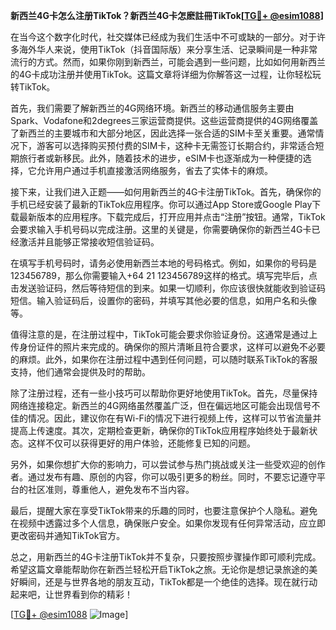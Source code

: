**新西兰4G卡怎么注册TikTok？新西兰4G卡怎麽註冊TikTok[[TG💪+ @esim1088](https://t.me/s/esim1088)]**

在当今这个数字化时代，社交媒体已经成为我们生活中不可或缺的一部分。对于许多海外华人来说，使用TikTok（抖音国际版）来分享生活、记录瞬间是一种非常流行的方式。然而，如果你刚到新西兰，可能会遇到一些问题，比如如何用新西兰的4G卡成功注册并使用TikTok。这篇文章将详细为你解答这一过程，让你轻松玩转TikTok。

首先，我们需要了解新西兰的4G网络环境。新西兰的移动通信服务主要由Spark、Vodafone和2degrees三家运营商提供。这些运营商提供的4G网络覆盖了新西兰的主要城市和大部分地区，因此选择一张合适的SIM卡至关重要。通常情况下，游客可以选择购买预付费的SIM卡，这种卡无需签订长期合约，非常适合短期旅行者或新移民。此外，随着技术的进步，eSIM卡也逐渐成为一种便捷的选择，它允许用户通过手机直接激活网络服务，省去了实体卡的麻烦。

接下来，让我们进入正题——如何用新西兰的4G卡注册TikTok。首先，确保你的手机已经安装了最新的TikTok应用程序。你可以通过App Store或Google Play下载最新版本的应用程序。下载完成后，打开应用并点击“注册”按钮。通常，TikTok会要求输入手机号码以完成注册。这里的关键是，你需要确保你的新西兰4G卡已经激活并且能够正常接收短信验证码。

在填写手机号码时，请务必使用新西兰本地的号码格式。例如，如果你的号码是123456789，那么你需要输入+64 21 123456789这样的格式。填写完毕后，点击发送验证码，然后等待短信的到来。如果一切顺利，你应该很快就能收到验证码短信。输入验证码后，设置你的密码，并填写其他必要的信息，如用户名和头像等。

值得注意的是，在注册过程中，TikTok可能会要求你验证身份。这通常是通过上传身份证件的照片来完成的。确保你的照片清晰且符合要求，这样可以避免不必要的麻烦。此外，如果你在注册过程中遇到任何问题，可以随时联系TikTok的客服支持，他们通常会提供及时的帮助。

除了注册过程，还有一些小技巧可以帮助你更好地使用TikTok。首先，尽量保持网络连接稳定。新西兰的4G网络虽然覆盖广泛，但在偏远地区可能会出现信号不佳的情况。因此，建议你在有Wi-Fi的情况下进行视频上传，这样可以节省流量并提高上传速度。其次，定期检查更新，确保你的TikTok应用程序始终处于最新状态。这样不仅可以获得更好的用户体验，还能修复已知的问题。

另外，如果你想扩大你的影响力，可以尝试参与热门挑战或关注一些受欢迎的创作者。通过发布有趣、原创的内容，你可以吸引更多的粉丝。同时，不要忘记遵守平台的社区准则，尊重他人，避免发布不当内容。

最后，提醒大家在享受TikTok带来的乐趣的同时，也要注意保护个人隐私。避免在视频中透露过多个人信息，确保账户安全。如果你发现有任何异常活动，应立即更改密码并通知TikTok官方。

总之，用新西兰的4G卡注册TikTok并不复杂，只要按照步骤操作即可顺利完成。希望这篇文章能帮助你在新西兰轻松开启TikTok之旅。无论你是想记录旅途的美好瞬间，还是与世界各地的朋友互动，TikTok都是一个绝佳的选择。现在就行动起来吧，让世界看到你的精彩！

[[TG💪+ @esim1088](https://t.me/s/esim1088) ![Image](https://i.postimg.cc/4NQfJmqS/Snipaste-2025-05-13-00-14-12.png)]